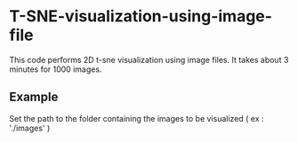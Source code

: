 # T-SNE-visualization-using-image-file

This code performs 2D t-sne visualization using image files.
It takes about 3 minutes for 1000 images.

## Example

Set the path to the folder containing the images to be visualized ( ex : './images' )


